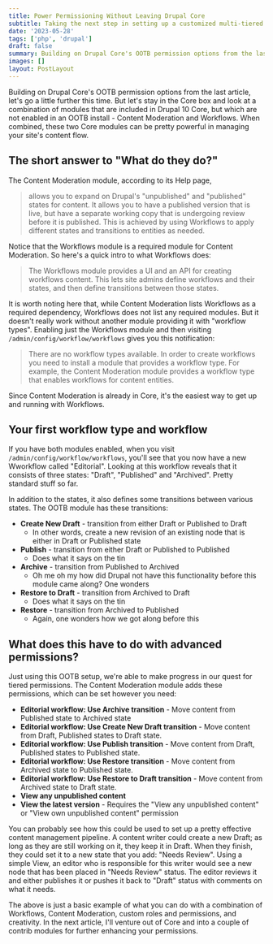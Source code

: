 ```yaml
---
title: Power Permissioning Without Leaving Drupal Core
subtitle: Taking the next step in setting up a customized multi-tiered permission system in Drupal 10
date: '2023-05-28'
tags: ['php', 'drupal']
draft: false
summary: Building on Drupal Core's OOTB permission options from the last article, let's go a little further this time. But let's stay in the Core box and look at a combination of modules that are included in Drupal 10 Core, but which are not enabled in an OOTB install - Content Moderation and Workflows.
images: []
layout: PostLayout
---
```


Building on Drupal Core's OOTB permission options from the last article, let's go a little further this time. But let's stay in the Core box and look at a combination of modules that are included in Drupal 10 Core, but which are not enabled in an OOTB install - Content Moderation and Workflows. When combined, these two Core modules can be pretty powerful in managing your site's content flow.

## The short answer to "What do they do?"

The Content Moderation module, according to its Help page,

> allows you to expand on Drupal's "unpublished" and "published" states for content. It allows you to have a published version that is live, but have a separate working copy that is undergoing review before it is published. This is achieved by using Workflows to apply different states and transitions to entities as needed.

Notice that the Workflows module is a required module for Content Moderation. So here's a quick intro to what Workflows does:

> The Workflows module provides a UI and an API for creating workflows content. This lets site admins define workflows and their states, and then define transitions between those states.

It is worth noting here that, while Content Moderation lists Workflows as a required dependency, Workflows does not list any required modules. But it doesn't really work without another module providing it with "workflow types". Enabling just the Workflows module and then visiting `/admin/config/workflow/workflows` gives you this notification:

> There are no workflow types available. In order to create workflows you need to install a module that provides a workflow type. For example, the Content Moderation module provides a workflow type that enables workflows for content entities.

Since Content Moderation is already in Core, it's the easiest way to get up and running with Workflows.

## Your first workflow type and workflow

If you have both modules enabled, when you visit `/admin/config/workflow/workflows`, you'll see that you now have a new Wworkflow called "Editorial". Looking at this workflow reveals that it consists of three states: "Draft", "Published" and "Archived". Pretty standard stuff so far.

In addition to the states, it also defines some transitions between various states. The OOTB module has these transitions:

- **Create New Draft** - transition from either Draft or Published to Draft
  - In other words, create a new revision of an existing node that is either in Draft or Published state
- **Publish** - transition from either Draft or Published to Published
  - Does what it says on the tin
- **Archive** - transition from Published to Archived
  - Oh me oh my how did Drupal not have this functionality before this module came along? One wonders
- **Restore to Draft** - transition from Archived to Draft
  - Does what it says on the tin
- **Restore** - transition from Archived to Published
  - Again, one wonders how we got along before this

## What does this have to do with advanced permissions?

Just using this OOTB setup, we're able to make progress in our quest for tiered permissions. The Content Moderation module adds these permissions, which can be set however you need:

- **Editorial workflow: Use Archive transition** - Move content from Published state to Archived state
- **Editorial workflow: Use Create New Draft transition** - Move content from Draft, Published states to Draft state.
- **Editorial workflow: Use Publish transition** - Move content from Draft, Published states to Published state.
- **Editorial workflow: Use Restore transition** - Move content from Archived state to Published state.
- **Editorial workflow: Use Restore to Draft transition** - Move content from Archived state to Draft state.
- **View any unpublished content**
- **View the latest version** - Requires the "View any unpublished content" or "View own unpublished content" permission

You can probably see how this could be used to set up a pretty effective content management pipeline. A content writer could create a new Draft; as long as they are still working on it, they keep it in Draft. When they finish, they could set it to a new state that you add: "Needs Review". Using a simple View, an editor who is responsible for this writer would see a new node that has been placed in "Needs Review" status. The editor reviews it and either publishes it or pushes it back to "Draft" status with comments on what it needs.

The above is just a basic example of what you can do with a combination of Workflows, Content Moderation, custom roles and permissions, and creativity. In the next article, I'll venture out of Core and into a couple of contrib modules for further enhancing your permissions.
